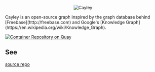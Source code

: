 <p align="center">
  <img src="static/branding/cayley_side.png?raw=true" alt="Cayley" />
</p>
Cayley is an open-source graph inspired by the graph database behind [Freebase](http://freebase.com) and Google's [Knowledge Graph](https://en.wikipedia.org/wiki/Knowledge_Graph).

[![Container Repository on Quay](https://quay.io/repository/barakmich/cayley/status "Container Repository on Quay")](https://quay.io/repository/barakmich/cayley)

## See

[source repo](https://github.com/google/cayley)
